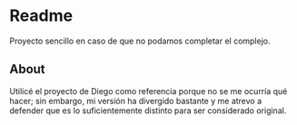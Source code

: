 # Readme

Proyecto sencillo en caso de que no podamos completar el complejo.

## About

Utilicé el proyecto de Diego como referencia porque no se me ocurría qué
hacer; sin embargo, mi versión ha divergido bastante y me atrevo a defender
que es lo suficientemente distinto para ser considerado original.
